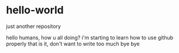 # hello-world
just another repository

hello humans, how u all doing?
i'm starting to learn how to use github properly
that is it, don't want to write too much
bye bye
